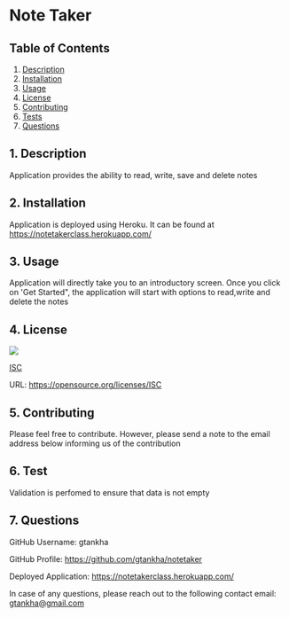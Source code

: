   # Note Taker


  ## Table of Contents

  1. [Description](#description)
  2. [Installation](#installation)
  3. [Usage](#usage)
  4. [License](#license)
  5. [Contributing](#contributing)
  6. [Tests](#tests)
  7. [Questions](#questions)


  <a name="description"></a>
  ## 1. Description

  Application provides the ability to read, write, save and delete notes
 
  <a name="installation"></a> 
  ## 2. Installation

  Application is deployed using Heroku. It can be found at https://notetakerclass.herokuapp.com/

  <a name="usage"></a> 
  ## 3. Usage

  Application will directly take you to an introductory screen. Once you click on 'Get Started", the application will start with options to read,write and delete the notes

  <a name="license"></a> 
  ## 4. License
   ![](https://img.shields.io/badge/License-ISC-blue.svg)
  
  [ISC](https://opensource.org/licenses/ISC)

  URL: https://opensource.org/licenses/ISC

  <a name="contributing"></a>
  ## 5. Contributing
    
  Please feel free to contribute. However, please send a note to the email address below informing us of the contribution

  <a name="tests"></a> 
  ## 6. Test
      
  Validation is perfomed to ensure that data is not empty

  <a name="questions"></a> 
  ## 7. Questions
  
  GitHub Username: gtankha

  GitHub Profile: https://github.com/gtankha/notetaker

  Deployed Application: https://notetakerclass.herokuapp.com/
  
  In case of any questions, please reach out to the following contact email: gtankha@gmail.com

